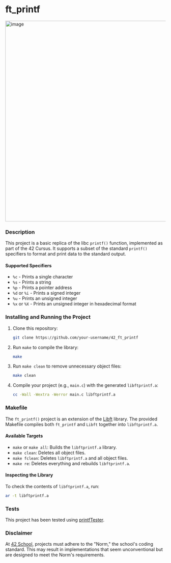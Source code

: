 # ft_printf

<img width="1200" height="631" alt="image" src="https://github.com/user-attachments/assets/484bbb17-79db-4ada-b0c3-7cdc2c7e7ed3" />

### Description

This project is a basic replica of the libc `printf()` function, implemented as part of the 42 Cursus. It supports a subset of the standard `printf()` specifiers to format and print data to the standard output.

#### Supported Specifiers
- `%c` - Prints a single character
- `%s` - Prints a string
- `%p` - Prints a pointer address
- `%d` or `%i` - Prints a signed integer
- `%u` - Prints an unsigned integer
- `%x` or `%X` - Prints an unsigned integer in hexadecimal format

### Installing and Running the Project

1. Clone this repository:
   ```bash
   git clone https://github.com/your-username/42_ft_printf
   ```
2. Run `make` to compile the library:
   ```bash
   make
   ```
3. Run `make clean` to remove unnecessary object files:
   ```bash
   make clean
   ```
4. Compile your project (e.g., `main.c`) with the generated `libftprintf.a`:
   ```bash
   cc -Wall -Wextra -Werror main.c libftprintf.a
   ```

### Makefile

The `ft_printf()` project is an extension of the [Libft](https://github.com/your-username/42_Libft) library. The provided Makefile compiles both `ft_printf` and `Libft` together into `libftprintf.a`.

#### Available Targets
- `make` or `make all`: Builds the `libftprintf.a` library.
- `make clean`: Deletes all object files.
- `make fclean`: Deletes `libftprintf.a` and all object files.
- `make re`: Deletes everything and rebuilds `libftprintf.a`.

#### Inspecting the Library
To check the contents of `libftprintf.a`, run:
```bash
ar -t libftprintf.a
```

### Tests
This project has been tested using [printfTester](https://github.com/Tripouille/printfTester).

### Disclaimer
At [42 School](https://en.wikipedia.org/wiki/42_(school)), projects must adhere to the "Norm," the school's coding standard. This may result in implementations that seem unconventional but are designed to meet the Norm's requirements.
